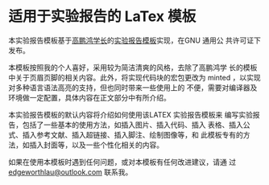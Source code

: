 # 适用于实验报告的 LaTex 模板

本实验报告模板基于[高鹏鸿学长](https://github.com/AlmostGPH)的[实验报告模板](https://github.com/AlmostGPH/SDU-Latex-Template-for-Document)实现，在GNU 通用公
共许可证下发布。

本模板按照我的个人喜好，采用较为简洁清爽的风格，去除了高鹏鸿学
长的模板中关于页眉页脚的相关内容。此外，将实现代码块的宏包更改为
minted ，以实现对多种语言语法高亮的支持，但也同时带来一些使用上的
不便，需要对编译器及环境做一定配置，具体内容在正文部分中有所介绍。

本实验报告模板的默认内容将介绍如何使用该LATEX 实验报告模板来
编写实验报告，包括了一些基本的使用方法，如插入图片、插入代码、插入
表格、插入公式、插入参考文献、插入超链接、插入脚注、绘制图像等，和
此模板专有的方法，如插入封面等，以及一些个性化相关的内容。

如果在使用本模板时遇到任何问题，或对本模板有任何改进建议，请通
过 edgeworthlau@outlook.com 联系我。